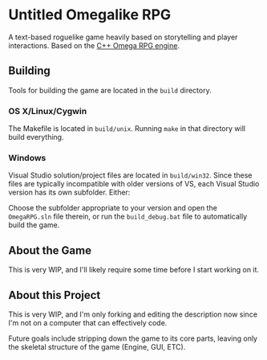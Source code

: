 Untitled Omegalike RPG
=====

A text-based roguelike game heavily based on storytelling and player interactions.
Based on the [C++ Omega RPG engine](https://github.com/cwc/omegaRPG).

Building
-----

Tools for building the game are located in the `build` directory.

### OS X/Linux/Cygwin

The Makefile is located in `build/unix`. Running `make` in that directory will
build everything.

### Windows

Visual Studio solution/project files are located in `build/win32`. Since these
files are typically incompatible with older versions of VS, each Visual Studio
version has its own subfolder. Either:

Choose the subfolder appropriate to your version and open the `OmegaRPG.sln`
file therein, or run the `build_debug.bat` file to automatically build the
game.

About the Game
-----

This is very WIP, and I'll likely require some time before I start working on it.

About this Project
-----

This is very WIP, and I'm only forking and editing the description now since I'm not on a computer that can effectively code.

Future goals include stripping down the game to its core parts, leaving only the skeletal structure of the game (Engine, GUI, ETC).
